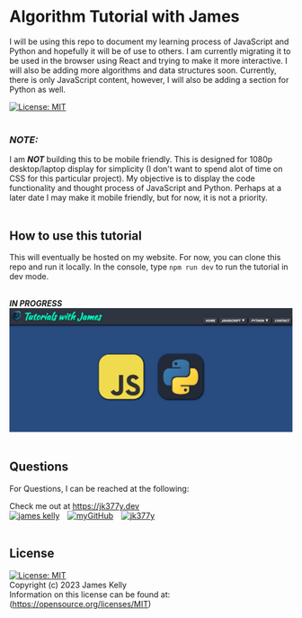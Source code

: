 # Algorithm Tutorial with James
I will be using this repo to document my learning process of JavaScript and Python and hopefully it will be of use to others. I am currently migrating it to be used in the browser using React and trying to make it more interactive. I will also be adding more algorithms and data structures soon. Currently, there is only JavaScript content, however, I will also be adding a section for Python as well.

[![License: MIT](https://img.shields.io/badge/License-MIT-blue.svg)](https://opensource.org/licenses/MIT)
<br>
<br>

### ***NOTE:***
I am ***NOT*** building this to be mobile friendly. This is designed for 1080p desktop/laptop display for simplicity (I don't want to spend alot of time on CSS for this particular project). My objective is to display the code functionality and thought process of JavaScript and Python. Perhaps at a later date I may make it mobile friendly, but for now, it is not a priority.
<br>
<br>

## How to use this tutorial
This will eventually be hosted on my website.  For now, you can clone this repo and run it locally.
In the console, type `npm run dev` to run the tutorial in dev mode.
<br>
<br>

***IN PROGRESS***
![Algorithm Tutorial with James Homepage](./src/assets/images/homepage.JPG)
<br>
<br>

## Questions
For Questions, I can be reached at the following:

Check me out at https://jk377y.dev
<br>
<a href="https://www.linkedin.com/in/james-kelly-b93a94150/" target="_blank"><img src="https://img.icons8.com/fluency/64/null/linkedin.png" alt="james kelly" height="64" width="64" /></a>&emsp;<a href="https://github.com/jk377y" target="_blank"><img src="https://img.icons8.com/plasticine/64/null/github.png" alt="myGitHub" height="64" width="64" /></a>&emsp;<a href="mailto:jk377y@gmail.com" target="_blank"><img src="https://img.icons8.com/fluency/64/null/apple-mail.png" alt="jk377y" height="64" width="64" /></a>
<br>
<br>

## License
[![License: MIT](https://img.shields.io/badge/License-MIT-blue.svg)](https://opensource.org/licenses/MIT)
<br>
Copyright (c) 2023 James Kelly
<br>
Information on this license can be found at: (https://opensource.org/licenses/MIT)